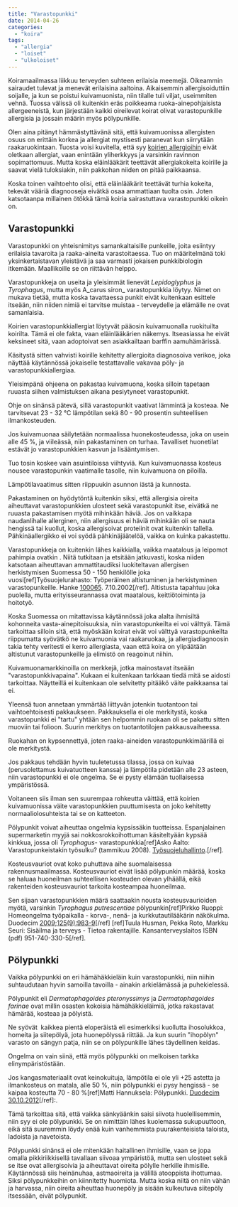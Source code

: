 ```yaml
---
title: "Varastopunkki"
date: 2014-04-26
categories: 
  - "koira"
tags: 
  - "allergia"
  - "loiset"
  - "ulkoloiset"
---
```


Koiramaailmassa liikkuu terveyden suhteen erilaisia meemejä. Oikeammin sairaudet tulevat ja menevät erilaisina aaltoina. Aikaisemmin allergisoiduttiin soijalle, ja kun se poistui kuivamuonista, niin tilalle tuli viljat, useimmiten vehnä. Tuossa välissä oli kuitenkin eräs poikkeama ruoka-ainepohjaisista allergeeneistä, kun järjestään kaikki oireilevat koirat olivat varastopunkille allergisia ja jossain määrin myös pölypunkille.

<!--more-->

Olen aina pitänyt hämmästyttävänä sitä, että kuivamuonissa allergisten osuus on erittäin korkea ja allergiat mystisesti paranevat kun siirrytään raakaruokintaan. Tuosta voisi kuvitella, että syy [koirien allergioihin](https://www.katiska.eu/tieto/koiran-allergia-hiiva-iho/allergia/ "Allergia") eivät oletkaan allergiat, vaan enintään yliherkkyys ja varsinkin ravinnon sopimattomuus. Mutta koska eläinlääkärit teettävät allergiakokeita koirille ja saavat vielä tuloksiakin, niin pakkohan niiden on pitää paikkaansa.

Koska toinen vaihtoehto olisi, että eläinlääkärit teettävät turhia kokeita, tekevät vääriä diagnooseja eivätkä osaa ammattiaan tuolta osin. Joten katsotaanpa millainen ötökkä tämä koiria sairastuttava varastopunkki oikein on.

## Varastopunkki

Varastopunkki on yhteisnimitys samankaltaisille punkeille, joita esiintyy erilaisia tavaroita ja raaka-aineita varastoitaessa. Tuo on määritelmänä toki yksinkertaistavan yleistävä ja saa varmasti jokaisen punkkibiologin itkemään. Maallikoille se on riittävän helppo.

Varastopunkkeja on useita ja yleisimmät lienevät _Lepidoglyphus_ ja _Tyrophagus_, mutta myös A_carus siron_ varastopunkkia löytyy. Nimet on mukava tietää, mutta koska tavattaessa punkit eivät kuitenkaan esittele itseään, niin niiden nimiä ei tarvitse muistaa - terveydelle ja elämälle ne ovat samanlaisia.

Koirien varastopunkkiallergiat löytyvät pääosin kuivamuonalla ruokituilta koirilta. Tämä ei ole fakta, vaan eläinlääkärien näkemys. Itseasiassa he eivät keksineet sitä, vaan adoptoivat sen asiakkailtaan barffin aamuhämärissä.

Käsitystä sitten vahvisti koirille kehitetty allergioita diagnosoiva verikoe, joka näyttää käytännössä jokaiselle testattavalle vakavaa pöly- ja varastopunkkiallergiaa.

Yleisimpänä ohjeena on pakastaa kuivamuona, koska silloin tapetaan ruuasta siihen valmistuksen aikana pesiytyneet varastopunkit.

Ohje on sinänsä pätevä, sillä varastopunkit vaativat lämmintä ja kosteaa. Ne tarvitsevat 23 - 32 °C lämpötilan sekä 80 - 90 prosentin suhteellisen ilmankosteuden.

Jos kuivamuonaa säilytetään normaalissa huonekosteudessa, joka on usein alle 45 %, ja viileässä, niin pakastaminen on turhaa. Tavalliset huonetilat estävät jo varastopunkkien kasvun ja lisääntymisen.

Tuo tosin koskee vain asuintiloissa viihtyviä. Kun kuivamuonassa kosteus nousee varastopunkin vaatimalle tasolle, niin kuivamuona on piloilla.

Lämpötilavaatimus sitten riippuukin asunnon iästä ja kunnosta.

Pakastaminen on hyödytöntä kuitenkin siksi, että allergisia oireita aiheuttavat varastopunkkien ulosteet sekä varastopunkit itse, eivätkä ne ruuasta pakastamisen myötä mihinkään häviä. Jos on vaikkapa naudanlihalle allerginen, niin allergisuus ei häviä mihinkään oli se nauta hengissä tai kuollut, koska allergisoivat proteiinit ovat kuitenkin tallella. Pähkinäallergikko ei voi syödä pähkinäjäätelöä, vaikka on kuinka pakastettu.

Varastopunkkeja on kuitenkin lähes kaikkialla, vaikka maatalous ja leipomot pahimpia ovatkin . Niitä tutkitaan ja etsitään jatkuvasti, koska niiden katsotaan aiheuttavan ammattitaudiksi luokiteltavan allergisen herkistymisen Suomessa 50 - 150 henkilölle joka vuosi\[ref\]Työsuojelurahasto: Työperäinen altistuminen ja herkistyminen varastopunkeille. Hanke [100065](http://www.tsr.fi/tutkimustietoa/tata-tutkitaan/hanke?h=100065). 7.10.2002\[/ref\]. Altistusta tapahtuu joka puolella, mutta erityisseurannassa ovat maatalous, keittiötoiminta ja hoitotyö.

Koska Suomessa on mitattavissa käytännössä joka alalta ihmisiltä kohonneita vasta-ainepitoisuuksia, niin varastopunkeilta ei voi välttyä. Tämä tarkoittaa silloin sitä, että myöskään koirat eivät voi välttyä varastopunkeilta riippumatta syövätkö ne kuivamuonia vai raakaruokaa, ja allergiadiagnoosin takia tehty veritesti ei kerro allergiasta, vaan että koira on ylipäätään altistunut varastopunkeille ja elimistö on reagoinut niihin.

Kuivamuonamarkkinoilla on merkkejä, jotka mainostavat itseään "varastopunkkivapaina". Kukaan ei kuitenkaan tarkkaan tiedä mitä se aidosti tarkoittaa. Näytteillä ei kuitenkaan ole selvitetty pitääkö väite paikkaansa tai ei.

Yleensä tuon annetaan ymmärtää liittyvän jotenkin tuotantoon tai vaihtoehtoisesti pakkaukseen. Pakkauksella ei ole merkitystä, koska varastopunkki ei "tartu" yhtään sen helpommin ruokaan oli se pakattu sitten muoviin tai folioon. Suurin merkitys on tuotantotilojen pakkausvaiheessa.

Ruokahan on kypsennettyä, joten raaka-aineiden varastopunkkimäärillä ei ole merkitystä.

Jos pakkaus tehdään hyvin tuuletetussa tilassa, jossa on kuivaa (perusolettamus kuivatuotteen kanssa) ja lämpötila pidetään alle 23 asteen, niin varastopunkki ei ole ongelma. Se ei pysty elämään tuollaisessa ympäristössä.

Voitaneen siis ilman sen suurempaa rohkeutta väittää, että koirien kuivamuonissa väite varastopunkkien puuttumisesta on joko kehitetty normaaliolosuhteista tai se on katteeton.

Pölypunkit voivat aiheuttaa ongelmia kypsissäkin tuotteissa. Espanjalainen supermarketin myyjä sai nokkosrokkoihottuman käsiteltyään kypsää kinkkua, jossa oli _Tyrophagus_\- varastopunkkia\[ref\]Asko Aalto: Varastopunkeistakin työsulku? (tammikuu 2008). [Työsuojeluhallinto](http://www.tyosuojelu.fi/fi/tyotohtori/1888).\[/ref\].

Kosteusvauriot ovat koko puhuttava aihe suomalaisessa rakennusmaailmassa. Kosteusvauriot eivät lisää pölypunkin määrää, koska se haluaa huoneilman suhteellisen kosteuden olevan ylhäällä, eikä rakenteiden kosteusvauriot tarkoita kosteampaa huoneilmaa.

Sen sijaan varastopunkkien määrä saattaakin nousta kosteusvaurioiden myötä, varsinkin _Tyrophagus putrescentiae_ pölypunkin\[ref\]Pirkko Ruoppi: Homeongelma työpaikalla - korva-, nenä- ja kurkkutautilääkärin näkökulma. Duodecim [2009;125(9):983-9](http://www.duodecimlehti.fi/web/guest/arkisto?p_p_id=Article_WAR_DL6_Articleportlet&p_p_action=1&p_p_state=maximized&p_p_mode=view&p_p_col_id=column-1&p_p_col_count=1&viewType=viewArticle&tunnus=duo98028)\[/ref\] \[ref\]Tuula Husman, Pekka Roto, Markku Seuri: Sisäilma ja terveys - Tietoa rakentajille. Kansanterveyslaitos ISBN (pdf) 951-740-330-5\[/ref\].

## Pölypunkki

Vaikka pölypunkki on eri hämähäkkieläin kuin varastopunkki, niin niihin suhtaudutaan hyvin samoilla tavoilla - ainakin arkielämässä ja puhekielessä.

Pölypunkit eli _Dermatophagoides_ _pteronyssimys_ ja _Dermatophagoides farinae_ ovat millin osasten kokoisia hämähäkkieläimiä, jotka rakastavat hämärää, kosteaa ja pölyistä.

Ne syövät  kaikkea pientä eloperäistä eli esimerkiksi kuollutta ihosolukkoa, homeita ja siitepölyä, jota huonepölyssä riittää. Ja kun suurin "ihopölyn" varasto on sängyn patja, niin se on pölypunkille lähes täydellinen keidas.

Ongelma on vain siinä, että myös pölypunkki on melkoisen tarkka elinympäristöstään.

Jos kangasmateriaalit ovat keinokuituja, lämpötila ei ole yli +25 astetta ja ilmankosteus on matala, alle 50 %, niin pölypunkki ei pysy hengissä - se kaipaa kosteutta 70 - 80 %\[ref\]Matti Hannuksela: Pölypunkki. [Duodecim 30.10.2012](http://www.terveyskirjasto.fi/terveyskirjasto/tk.koti?p_artikkeli=dlk00723)\[/ref\]:.

Tämä tarkoittaa sitä, että vaikka sänkyäänkin saisi siivota huolellisemmin, niin syy ei ole pölypunkki. Se on nimittäin lähes kuolemassa sukupuuttoon, eikä sitä suuremmin löydy enää kuin vanhemmista puurakenteisista taloista, ladoista ja navetoista.

Pölypunkki sinänsä ei ole mitenkään haitallinen ihmisille, vaan se jopa omalla pikkiriikkisellä tavallaan siivoaa ympäristöä, mutta sen ulosteet sekä se itse ovat allergisoivia ja aiheuttavat oireita pölylle herkille ihmisille. Käytännössä siis heinänuhaa, astmaoireita ja välillä atooppista ihottumaa. Siksi pölypunkkeihin on kiinnitetty huomiota. Mutta koska niitä on niin vähän ja harvassa, niin oireita aiheuttaa huonepöly ja sisään kulkeutuva siitepöly itsessään, eivät pölypunkit.
